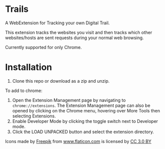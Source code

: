 # Trails
A WebExtension for Tracking your own Digital Trail.

This extension tracks the websites you visit and then tracks which other websites/hosts are sent requests during your normal web browsing.

Currently supported for only Chrome. 

# Installation

1. Clone this repo or download as a zip and unzip.

To add to chrome: 

1. Open the Extension Management page by navigating to `chrome://extensions`. The Extension Management page can also be opened by clicking on the Chrome menu, hovering over More Tools then selecting Extensions.
2. Enable Developer Mode by clicking the toggle switch next to Developer mode.
3. Click the LOAD UNPACKED button and select the extension directory.

<div>Icons made by <a href="http://www.freepik.com" title="Freepik">Freepik</a> from <a href="https://www.flaticon.com/" title="Flaticon">www.flaticon.com</a> is licensed by <a href="http://creativecommons.org/licenses/by/3.0/" title="Creative Commons BY 3.0" target="_blank">CC 3.0 BY</a></div>